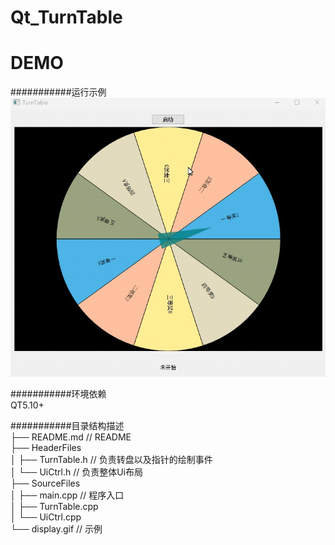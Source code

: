 ﻿# Qt_TurnTable  
DEMO  
===========================  
###########运行示例  
![image](https://github.com/Lilith90s/Qt_TurnTable/blob/master/display.gif)  


###########环境依赖  
QT5.10+  


###########目录结构描述  
├── README.md					// README              
├── HeaderFiles  
│	├── TurnTable.h				// 负责转盘以及指针的绘制事件  
│	└── UiCtrl.h				// 负责整体Ui布局  
├── SourceFiles					  
│	├── main.cpp				// 程序入口	    
│	├──	TurnTable.cpp  
│	└── UiCtrl.cpp  
└── display.gif					// 示例  

